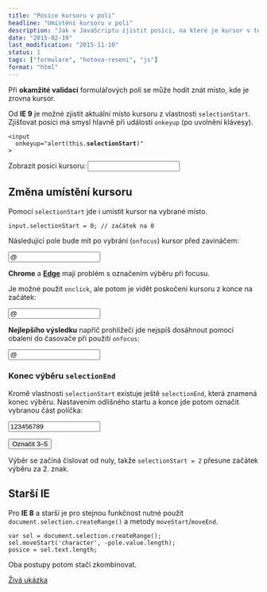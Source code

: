 ```yaml
---
title: "Posice kursoru v poli"
headline: "Umístění kursoru v poli"
description: "Jak v JavaScriptu zjistit posici, na které je kursor v textovém poli."
date: "2015-02-19"
last_modification: "2015-11-10"
status: 1
tags: ["formulare", "hotova-reseni", "js"]
format: "html"
---
```


<p>Při <b>okamžité validaci</b> formulářových polí se může hodit znát místo, kde je zrovna kursor.</p>

<p>Od <b>IE 9</b> je možné zjistit aktuální místo kursoru z vlastnosti <code>selectionStart</code>. Zjišťovat posici má smysl hlavně při události <code>onkeyup</code> (po uvolnění klávesy).</p>

<pre><code>&lt;input
  onkeyup="alert(this.<b>selectionStart</b>)"
></code></pre>


<div class="live no-source">
  <label>
    Zobrazit posici kursoru: 
    <input
      onkeyup="this.nextElementSibling.innerHTML = (this.selectionStart)"
    >
    <span></span>
  </label>
</div>


<h2 id="zmena">Změna umístění kursoru</h2>

<p>Pomocí <code>selectionStart</code> jde i umístit kursor na vybrané místo.</p>

<pre><code>input.selectionStart = 0; // začátek na 0</code></pre>

<p>Následující pole bude mít po vybrání (<code>onfocus</code>) kursor před zavináčem:</p>

<div class="live">
  <input type="text" value="@" onfocus="this.selectionStart = this.selectionEnd = 0">
</div>

<p><b>Chrome</b> a <a href="/microsoft-edge"><b>Edge</b></a> mají problém s označením výběru při focusu.</p>

<p>Je možné použít <code>onclick</code>, ale potom je vidět poskočení kursoru z konce na začátek:</p>

<div class="live">
<input type="text" value="@" onclick="this.selectionStart = this.selectionEnd = 0">  
</div>

<p><b>Nejlepšího výsledku</b> napříč prohlížeči jde nejspíš dosáhnout pomocí obalení do časovače při použití <code>onfocus</code>:</p>

<div class="live">
  <input type="text" value="@" onfocus="var that = this; setTimeout(function(){that.selectionStart = that.selectionEnd = 0})">  
</div>

<h3 id="selectionEnd">Konec výběru <code>selectionEnd</code></h3>

<p>Kromě vlastnosti <code>selectionStart</code> existuje ještě <code>selectionEnd</code>, která znamená konec výběru. Nastavením odlišného startu a konce jde potom označit vybranou část políčka:</p>

<div class="live">
  <input type="text" id="zmenaUmisteni" value="123456789">
  <p><button onclick="zmenaUmisteni.focus(); zmenaUmisteni.selectionStart = 2; zmenaUmisteni.selectionEnd = 5">Označit 3–5</button></p>
</div>

<p>Výběr se začíná číslovat od nuly, takže <code>selectionStart = 2</code> přesune začátek výběru za 2. znak.</p>



<h2 id="starsi">Starší IE</h2>

<p>Pro <b>IE 8</b> a starší je pro stejnou funkčnost nutné použít <code>document.selection.createRange()</code> a metody <code>moveStart</code>/<code>moveEnd</code>.</p>

<pre><code>var sel = document.selection.createRange();
sel.moveStart('character', -pole.value.length);
posice = sel.text.length;</code></pre>

<p>Oba postupy potom stačí zkombinovat.</p>

<p><a href="http://kod.djpw.cz/qpkb">Živá ukázka</a></p>